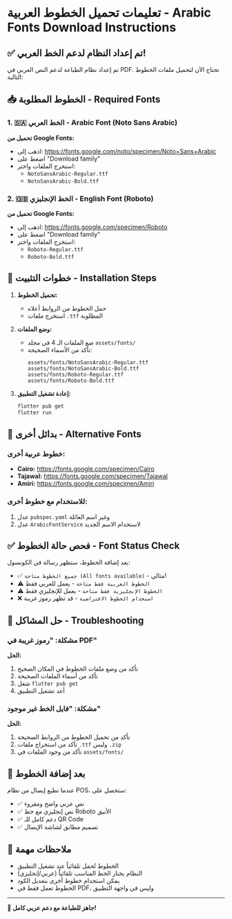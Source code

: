 # تعليمات تحميل الخطوط العربية - Arabic Fonts Download Instructions

## ✅ تم إعداد النظام لدعم الخط العربي!

تم إعداد نظام الطباعة لدعم النص العربي في PDF. تحتاج الآن لتحميل ملفات الخطوط التالية:

## 📥 الخطوط المطلوبة - Required Fonts

### 1. 🇸🇦 الخط العربي - Arabic Font (Noto Sans Arabic)
**تحميل من Google Fonts:**
- اذهب إلى: https://fonts.google.com/noto/specimen/Noto+Sans+Arabic
- اضغط على "Download family"
- استخرج الملفات واختر:
  - `NotoSansArabic-Regular.ttf`
  - `NotoSansArabic-Bold.ttf`

### 2. 🇬🇧 الخط الإنجليزي - English Font (Roboto)
**تحميل من Google Fonts:**
- اذهب إلى: https://fonts.google.com/specimen/Roboto
- اضغط على "Download family"
- استخرج الملفات واختر:
  - `Roboto-Regular.ttf`
  - `Roboto-Bold.ttf`

## 📂 خطوات التثبيت - Installation Steps

1. **تحميل الخطوط:**
   - حمل الخطوط من الروابط أعلاه
   - استخرج ملفات `.ttf` المطلوبة

2. **وضع الملفات:**
   - ضع الملفات الـ 4 في مجلد `assets/fonts/`
   - تأكد من الأسماء الصحيحة:
     ```
     assets/fonts/NotoSansArabic-Regular.ttf
     assets/fonts/NotoSansArabic-Bold.ttf
     assets/fonts/Roboto-Regular.ttf
     assets/fonts/Roboto-Bold.ttf
     ```

3. **إعادة تشغيل التطبيق:**
   ```bash
   flutter pub get
   flutter run
   ```

## 🔄 بدائل أخرى - Alternative Fonts

### خطوط عربية أخرى:
- **Cairo:** https://fonts.google.com/specimen/Cairo
- **Tajawal:** https://fonts.google.com/specimen/Tajawal
- **Amiri:** https://fonts.google.com/specimen/Amiri

### للاستخدام مع خطوط أخرى:
1. عدل `pubspec.yaml` وغير اسم العائلة
2. عدل `ArabicFontService` لاستخدام الاسم الجديد

## ✅ فحص حالة الخطوط - Font Status Check

بعد إضافة الخطوط، ستظهر رسالة في الكونسول:
- ✅ `جميع الخطوط متاحة (All fonts available)` - مثالي!
- ⚠️ `الخطوط العربية فقط متاحة` - يعمل للعربي فقط
- ⚠️ `الخطوط الإنجليزية فقط متاحة` - يعمل للإنجليزي فقط  
- ❌ `استخدام الخطوط الافتراضية` - قد تظهر رموز غريبة

## 🔧 حل المشاكل - Troubleshooting

### مشكلة: "رموز غريبة في PDF"
**الحل:**
1. تأكد من وضع ملفات الخطوط في المكان الصحيح
2. تأكد من أسماء الملفات الصحيحة
3. شغل `flutter pub get`
4. أعد تشغيل التطبيق

### مشكلة: "فايل الخط غير موجود"
**الحل:**
1. تأكد من تحميل الخطوط من الروابط الصحيحة
2. تأكد من استخراج ملفات `.ttf` وليس `.zip`
3. تأكد من وجود الملفات في `assets/fonts/`

## 📱 بعد إضافة الخطوط

عندما تطبع إيصال من نظام POS، ستحصل على:
- ✅ نص عربي واضح ومقروء
- ✅ نص إنجليزي مع خط Roboto الأنيق
- ✅ دعم كامل للـ QR Code
- ✅ تصميم مطابق لشاشة الإيصال

## 🎯 ملاحظات مهمة

- الخطوط تُحمل تلقائياً عند تشغيل التطبيق
- النظام يختار الخط المناسب تلقائياً (عربي/إنجليزي)
- يمكن استخدام خطوط أخرى بتعديل الكود
- الخطوط تعمل فقط في PDF، وليس في واجهة التطبيق

---

**🚀 جاهز للطباعة مع دعم عربي كامل!**

